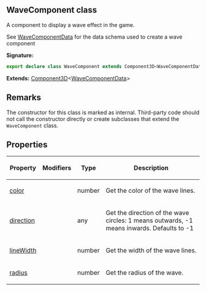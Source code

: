 
## WaveComponent class

A component to display a wave effect in the game.

See [WaveComponentData](/reference/wavecomponentdata.md) for the data schema used to create a wave component

**Signature:**

```typescript
export declare class WaveComponent extends Component3D<WaveComponentData> 
```
**Extends:** [Component3D](/reference/component3d.md)<!-- -->&lt;[WaveComponentData](/reference/wavecomponentdata.md)<!-- -->&gt;

## Remarks

The constructor for this class is marked as internal. Third-party code should not call the constructor directly or create subclasses that extend the `WaveComponent` class.

## Properties

<table><thead><tr><th>

Property


</th><th>

Modifiers


</th><th>

Type


</th><th>

Description


</th></tr></thead>
<tbody><tr><td>

[color](/reference/wavecomponent/color.md)


</td><td>


</td><td>

number


</td><td>

Get the color of the wave lines.


</td></tr>
<tr><td>

[direction](/reference/wavecomponent/direction.md)


</td><td>


</td><td>

any


</td><td>

Get the direction of the wave circles: 1 means outwards, -1 means inwards. Defaults to -1


</td></tr>
<tr><td>

[lineWidth](/reference/wavecomponent/linewidth.md)


</td><td>


</td><td>

number


</td><td>

Get the width of the wave lines.


</td></tr>
<tr><td>

[radius](/reference/wavecomponent/radius.md)


</td><td>


</td><td>

number


</td><td>

Get the radius of the wave.


</td></tr>
</tbody></table>
